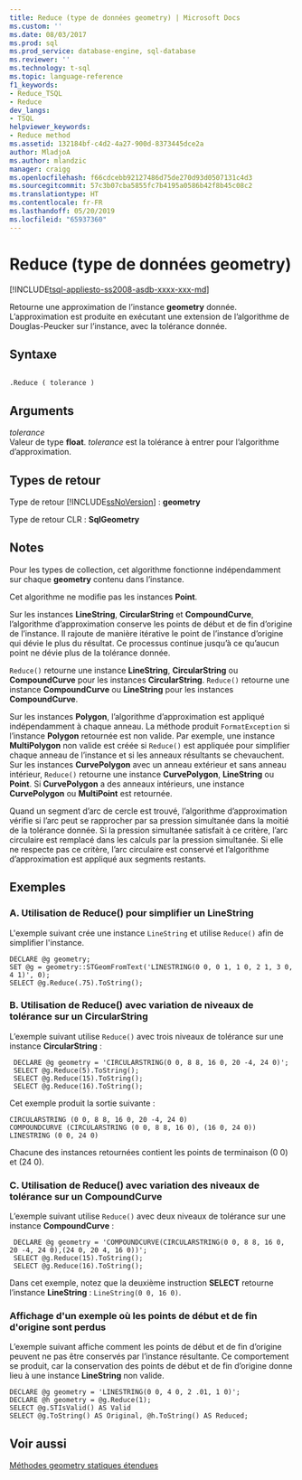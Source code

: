 ```yaml
---
title: Reduce (type de données geometry) | Microsoft Docs
ms.custom: ''
ms.date: 08/03/2017
ms.prod: sql
ms.prod_service: database-engine, sql-database
ms.reviewer: ''
ms.technology: t-sql
ms.topic: language-reference
f1_keywords:
- Reduce_TSQL
- Reduce
dev_langs:
- TSQL
helpviewer_keywords:
- Reduce method
ms.assetid: 132184bf-c4d2-4a27-900d-8373445dce2a
author: MladjoA
ms.author: mlandzic
manager: craigg
ms.openlocfilehash: f66cdcebb92127486d75de270d93d0507131c4d3
ms.sourcegitcommit: 57c3b07cba5855fc7b4195a0586b42f8b45c08c2
ms.translationtype: HT
ms.contentlocale: fr-FR
ms.lasthandoff: 05/20/2019
ms.locfileid: "65937360"
---
```

# <a name="reduce-geometry-data-type"></a>Reduce (type de données geometry)
[!INCLUDE[tsql-appliesto-ss2008-asdb-xxxx-xxx-md](../../includes/tsql-appliesto-ss2008-asdb-xxxx-xxx-md.md)]

Retourne une approximation de l’instance **geometry** donnée. L’approximation est produite en exécutant une extension de l’algorithme de Douglas-Peucker sur l’instance, avec la tolérance donnée.
  
## <a name="syntax"></a>Syntaxe  
  
```  
  
.Reduce ( tolerance )  
```  
  
## <a name="arguments"></a>Arguments  
 *tolerance*  
 Valeur de type **float**. *tolerance* est la tolérance à entrer pour l’algorithme d’approximation.  
  
## <a name="return-types"></a>Types de retour  
 Type de retour [!INCLUDE[ssNoVersion](../../includes/ssnoversion-md.md)] : **geometry**  
  
 Type de retour CLR : **SqlGeometry**  
  
## <a name="remarks"></a>Notes  
 Pour les types de collection, cet algorithme fonctionne indépendamment sur chaque **geometry** contenu dans l’instance.  
  
 Cet algorithme ne modifie pas les instances **Point**.  
  
 Sur les instances **LineString**, **CircularString** et **CompoundCurve**, l’algorithme d’approximation conserve les points de début et de fin d’origine de l’instance. Il rajoute de manière itérative le point de l’instance d’origine qui dévie le plus du résultat. Ce processus continue jusqu’à ce qu’aucun point ne dévie plus de la tolérance donnée.  
  
 `Reduce()` retourne une instance **LineString**, **CircularString** ou **CompoundCurve** pour les instances **CircularString**.  `Reduce()` retourne une instance **CompoundCurve** ou **LineString** pour les instances **CompoundCurve**.  
  
 Sur les instances **Polygon**, l’algorithme d’approximation est appliqué indépendamment à chaque anneau. La méthode produit `FormatException` si l’instance **Polygon** retournée est non valide. Par exemple, une instance **MultiPolygon** non valide est créée si `Reduce()` est appliquée pour simplifier chaque anneau de l’instance et si les anneaux résultants se chevauchent.  Sur les instances **CurvePolygon** avec un anneau extérieur et sans anneau intérieur, `Reduce()` retourne une instance **CurvePolygon**, **LineString** ou **Point**.  Si **CurvePolygon** a des anneaux intérieurs, une instance **CurvePolygon** ou **MultiPoint** est retournée.  
  
 Quand un segment d’arc de cercle est trouvé, l’algorithme d’approximation vérifie si l’arc peut se rapprocher par sa pression simultanée dans la moitié de la tolérance donnée. Si la pression simultanée satisfait à ce critère, l’arc circulaire est remplacé dans les calculs par la pression simultanée. Si elle ne respecte pas ce critère, l’arc circulaire est conservé et l’algorithme d’approximation est appliqué aux segments restants.  
  
## <a name="examples"></a>Exemples  
  
### <a name="a-using-reduce-to-simplify-a-linestring"></a>A. Utilisation de Reduce() pour simplifier un LineString  
 L'exemple suivant crée une instance `LineString` et utilise `Reduce()` afin de simplifier l'instance.  
  
```  
DECLARE @g geometry;  
SET @g = geometry::STGeomFromText('LINESTRING(0 0, 0 1, 1 0, 2 1, 3 0, 4 1)', 0);  
SELECT @g.Reduce(.75).ToString();  
```  
  
### <a name="b-using-reduce-with-varying-tolerance-levels-on-a-circularstring"></a>B. Utilisation de Reduce() avec variation de niveaux de tolérance sur un CircularString  
 L’exemple suivant utilise `Reduce()` avec trois niveaux de tolérance sur une instance **CircularString** :  
  
```
 DECLARE @g geometry = 'CIRCULARSTRING(0 0, 8 8, 16 0, 20 -4, 24 0)'; 
 SELECT @g.Reduce(5).ToString(); 
 SELECT @g.Reduce(15).ToString(); 
 SELECT @g.Reduce(16).ToString();
 ```  
  
 Cet exemple produit la sortie suivante :  
  
 ```
 CIRCULARSTRING (0 0, 8 8, 16 0, 20 -4, 24 0) 
 COMPOUNDCURVE (CIRCULARSTRING (0 0, 8 8, 16 0), (16 0, 24 0)) 
 LINESTRING (0 0, 24 0)
 ```  
  
 Chacune des instances retournées contient les points de terminaison (0 0) et (24 0).  
  
### <a name="c-using-reduce-with-varying-tolerance-levels-on-a-compoundcurve"></a>C. Utilisation de Reduce() avec variation des niveaux de tolérance sur un CompoundCurve  
 L’exemple suivant utilise `Reduce()` avec deux niveaux de tolérance sur une instance **CompoundCurve** :  
  
```
 DECLARE @g geometry = 'COMPOUNDCURVE(CIRCULARSTRING(0 0, 8 8, 16 0, 20 -4, 24 0),(24 0, 20 4, 16 0))';  
 SELECT @g.Reduce(15).ToString();  
 SELECT @g.Reduce(16).ToString();
 ```  
  
 Dans cet exemple, notez que la deuxième instruction **SELECT** retourne l’instance **LineString** : `LineString(0 0, 16 0)`.  
  
### <a name="showing-an-example-where-the-original-start-and-end-points-are-lost"></a>Affichage d'un exemple où les points de début et de fin d'origine sont perdus  
 L’exemple suivant affiche comment les points de début et de fin d’origine peuvent ne pas être conservés par l’instance résultante. Ce comportement se produit, car la conservation des points de début et de fin d’origine donne lieu à une instance **LineString** non valide.  
  
```  
DECLARE @g geometry = 'LINESTRING(0 0, 4 0, 2 .01, 1 0)';  
DECLARE @h geometry = @g.Reduce(1);  
SELECT @g.STIsValid() AS Valid  
SELECT @g.ToString() AS Original, @h.ToString() AS Reduced;  
```  
  
## <a name="see-also"></a>Voir aussi  
 [Méthodes geometry statiques étendues](../../t-sql/spatial-geometry/extended-static-geometry-methods.md)  
  
